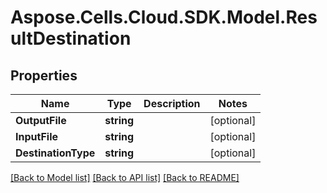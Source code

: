 # Aspose.Cells.Cloud.SDK.Model.ResultDestination
## Properties

Name | Type | Description | Notes
------------ | ------------- | ------------- | -------------
**OutputFile** | **string** |  | [optional] 
**InputFile** | **string** |  | [optional] 
**DestinationType** | **string** |  | [optional] 

[[Back to Model list]](../README.md#documentation-for-models) [[Back to API list]](../README.md#documentation-for-api-endpoints) [[Back to README]](../README.md)

